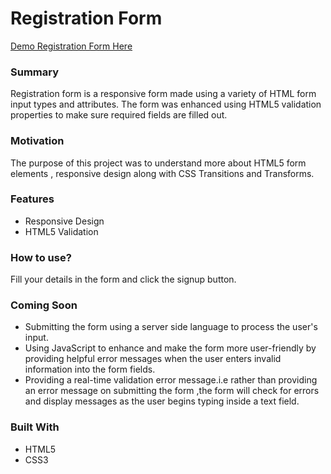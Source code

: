# Registration Form
[Demo Registration Form Here](https://yog9.github.io/Registration-Forms-Project3/)

### Summary
 Registration form  is a responsive form made using a variety of HTML form input types and attributes. The form was enhanced using HTML5 validation properties to make sure required fields are filled out.

### Motivation
The purpose of this project was to understand more about HTML5 form elements , responsive design along with CSS Transitions and Transforms.

### Features
* Responsive Design
* HTML5 Validation

### How to use?
Fill your details in the form and click the signup button.

### Coming Soon 
* Submitting the form using  a server side language to process the user's input.
* Using JavaScript to enhance and make the form more user-friendly by providing helpful error messages when the user enters 
  invalid information into the form fields.
* Providing a real-time validation error message.i.e rather than providing an error message on submitting the form ,the form     will check for errors and display messages as the user begins typing inside a text field. 

### Built With
* HTML5
* CSS3

